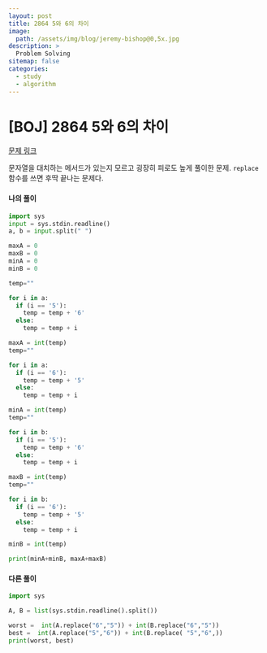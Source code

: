 ```yaml
---
layout: post
title: 2864 5와 6의 차이
image:
  path: /assets/img/blog/jeremy-bishop@0,5x.jpg
description: >
  Problem Solving
sitemap: false
categories:
  - study
  - algorithm
---
```


# [BOJ] 2864 5와 6의 차이

[문제 링크](https://boj.kr/2864)

문자열을 대치하는 메서드가 있는지 모르고 굉장히 피로도 높게 풀이한 문제.
`replace`함수를 쓰면 후딱 끝나는 문제다.

#### 나의 풀이

```python
import sys
input = sys.stdin.readline()
a, b = input.split(" ")

maxA = 0
maxB = 0
minA = 0
minB = 0

temp=""

for i in a:
  if (i == '5'):
    temp = temp + '6'
  else:
    temp = temp + i

maxA = int(temp)
temp=""

for i in a:
  if (i == '6'):
    temp = temp + '5'
  else:
    temp = temp + i

minA = int(temp)
temp=""

for i in b:
  if (i == '5'):
    temp = temp + '6'
  else:
    temp = temp + i

maxB = int(temp)
temp=""

for i in b:
  if (i == '6'):
    temp = temp + '5'
  else:
    temp = temp + i

minB = int(temp)

print(minA+minB, maxA+maxB)
```

#### 다른 풀이

```python
import sys

A, B = list(sys.stdin.readline().split())

worst =  int(A.replace("6","5")) + int(B.replace("6","5"))
best =  int(A.replace("5","6")) + int(B.replace( "5","6",))
print(worst, best)

```
